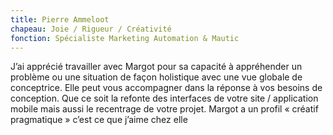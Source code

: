 ```yaml
---
title: Pierre Ammeloot
chapeau: Joie / Rigueur / Créativité
fonction: Spécialiste Marketing Automation & Mautic
---
```


J’ai apprécié travailler avec Margot pour sa capacité à appréhender un problème ou une situation de façon holistique avec une vue globale de conceptrice. Elle peut vous accompagner dans la réponse à vos besoins de conception. Que ce soit la refonte des interfaces de votre site / application mobile mais aussi le recentrage de votre projet. Margot a un profil « créatif pragmatique » c’est ce que j’aime chez elle